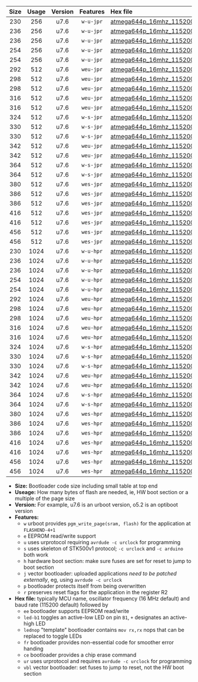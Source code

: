 |Size|Usage|Version|Features|Hex file|
|:-:|:-:|:-:|:-:|:--|
|230|256|u7.6|`w-u-jpr`|[atmega644p_16mhz_115200bps_ur_vbl.hex](https://raw.githubusercontent.com/stefanrueger/urboot/main//atmega644p_16mhz_115200bps_ur_vbl.hex)|
|236|256|u7.6|`w-u-jpr`|[atmega644p_16mhz_115200bps_led+b0_ur_vbl.hex](https://raw.githubusercontent.com/stefanrueger/urboot/main//atmega644p_16mhz_115200bps_led+b0_ur_vbl.hex)|
|236|256|u7.6|`w-u-jpr`|[atmega644p_16mhz_115200bps_lednop_ur_vbl.hex](https://raw.githubusercontent.com/stefanrueger/urboot/main//atmega644p_16mhz_115200bps_lednop_ur_vbl.hex)|
|254|256|u7.6|`w-u-jpr`|[atmega644p_16mhz_115200bps_led+b0_fr_ur_vbl.hex](https://raw.githubusercontent.com/stefanrueger/urboot/main//atmega644p_16mhz_115200bps_led+b0_fr_ur_vbl.hex)|
|254|256|u7.6|`w-u-jpr`|[atmega644p_16mhz_115200bps_lednop_fr_ur_vbl.hex](https://raw.githubusercontent.com/stefanrueger/urboot/main//atmega644p_16mhz_115200bps_lednop_fr_ur_vbl.hex)|
|292|512|u7.6|`weu-jpr`|[atmega644p_16mhz_115200bps_ee_ur_vbl.hex](https://raw.githubusercontent.com/stefanrueger/urboot/main//atmega644p_16mhz_115200bps_ee_ur_vbl.hex)|
|298|512|u7.6|`weu-jpr`|[atmega644p_16mhz_115200bps_ee_led+b0_ur_vbl.hex](https://raw.githubusercontent.com/stefanrueger/urboot/main//atmega644p_16mhz_115200bps_ee_led+b0_ur_vbl.hex)|
|298|512|u7.6|`weu-jpr`|[atmega644p_16mhz_115200bps_ee_lednop_ur_vbl.hex](https://raw.githubusercontent.com/stefanrueger/urboot/main//atmega644p_16mhz_115200bps_ee_lednop_ur_vbl.hex)|
|316|512|u7.6|`weu-jpr`|[atmega644p_16mhz_115200bps_ee_led+b0_fr_ur_vbl.hex](https://raw.githubusercontent.com/stefanrueger/urboot/main//atmega644p_16mhz_115200bps_ee_led+b0_fr_ur_vbl.hex)|
|316|512|u7.6|`weu-jpr`|[atmega644p_16mhz_115200bps_ee_lednop_fr_ur_vbl.hex](https://raw.githubusercontent.com/stefanrueger/urboot/main//atmega644p_16mhz_115200bps_ee_lednop_fr_ur_vbl.hex)|
|324|512|u7.6|`w-s-jpr`|[atmega644p_16mhz_115200bps_vbl.hex](https://raw.githubusercontent.com/stefanrueger/urboot/main//atmega644p_16mhz_115200bps_vbl.hex)|
|330|512|u7.6|`w-s-jpr`|[atmega644p_16mhz_115200bps_led+b0_vbl.hex](https://raw.githubusercontent.com/stefanrueger/urboot/main//atmega644p_16mhz_115200bps_led+b0_vbl.hex)|
|330|512|u7.6|`w-s-jpr`|[atmega644p_16mhz_115200bps_lednop_vbl.hex](https://raw.githubusercontent.com/stefanrueger/urboot/main//atmega644p_16mhz_115200bps_lednop_vbl.hex)|
|342|512|u7.6|`weu-jpr`|[atmega644p_16mhz_115200bps_ee_led+b0_fr_ce_ur_vbl.hex](https://raw.githubusercontent.com/stefanrueger/urboot/main//atmega644p_16mhz_115200bps_ee_led+b0_fr_ce_ur_vbl.hex)|
|342|512|u7.6|`weu-jpr`|[atmega644p_16mhz_115200bps_ee_lednop_fr_ce_ur_vbl.hex](https://raw.githubusercontent.com/stefanrueger/urboot/main//atmega644p_16mhz_115200bps_ee_lednop_fr_ce_ur_vbl.hex)|
|364|512|u7.6|`w-s-jpr`|[atmega644p_16mhz_115200bps_led+b0_fr_vbl.hex](https://raw.githubusercontent.com/stefanrueger/urboot/main//atmega644p_16mhz_115200bps_led+b0_fr_vbl.hex)|
|364|512|u7.6|`w-s-jpr`|[atmega644p_16mhz_115200bps_lednop_fr_vbl.hex](https://raw.githubusercontent.com/stefanrueger/urboot/main//atmega644p_16mhz_115200bps_lednop_fr_vbl.hex)|
|380|512|u7.6|`wes-jpr`|[atmega644p_16mhz_115200bps_ee_vbl.hex](https://raw.githubusercontent.com/stefanrueger/urboot/main//atmega644p_16mhz_115200bps_ee_vbl.hex)|
|386|512|u7.6|`wes-jpr`|[atmega644p_16mhz_115200bps_ee_led+b0_vbl.hex](https://raw.githubusercontent.com/stefanrueger/urboot/main//atmega644p_16mhz_115200bps_ee_led+b0_vbl.hex)|
|386|512|u7.6|`wes-jpr`|[atmega644p_16mhz_115200bps_ee_lednop_vbl.hex](https://raw.githubusercontent.com/stefanrueger/urboot/main//atmega644p_16mhz_115200bps_ee_lednop_vbl.hex)|
|416|512|u7.6|`wes-jpr`|[atmega644p_16mhz_115200bps_ee_led+b0_fr_vbl.hex](https://raw.githubusercontent.com/stefanrueger/urboot/main//atmega644p_16mhz_115200bps_ee_led+b0_fr_vbl.hex)|
|416|512|u7.6|`wes-jpr`|[atmega644p_16mhz_115200bps_ee_lednop_fr_vbl.hex](https://raw.githubusercontent.com/stefanrueger/urboot/main//atmega644p_16mhz_115200bps_ee_lednop_fr_vbl.hex)|
|456|512|u7.6|`wes-jpr`|[atmega644p_16mhz_115200bps_ee_led+b0_fr_ce_vbl.hex](https://raw.githubusercontent.com/stefanrueger/urboot/main//atmega644p_16mhz_115200bps_ee_led+b0_fr_ce_vbl.hex)|
|456|512|u7.6|`wes-jpr`|[atmega644p_16mhz_115200bps_ee_lednop_fr_ce_vbl.hex](https://raw.githubusercontent.com/stefanrueger/urboot/main//atmega644p_16mhz_115200bps_ee_lednop_fr_ce_vbl.hex)|
|230|1024|u7.6|`w-u-hpr`|[atmega644p_16mhz_115200bps_ur.hex](https://raw.githubusercontent.com/stefanrueger/urboot/main//atmega644p_16mhz_115200bps_ur.hex)|
|236|1024|u7.6|`w-u-hpr`|[atmega644p_16mhz_115200bps_led+b0_ur.hex](https://raw.githubusercontent.com/stefanrueger/urboot/main//atmega644p_16mhz_115200bps_led+b0_ur.hex)|
|236|1024|u7.6|`w-u-hpr`|[atmega644p_16mhz_115200bps_lednop_ur.hex](https://raw.githubusercontent.com/stefanrueger/urboot/main//atmega644p_16mhz_115200bps_lednop_ur.hex)|
|254|1024|u7.6|`w-u-hpr`|[atmega644p_16mhz_115200bps_led+b0_fr_ur.hex](https://raw.githubusercontent.com/stefanrueger/urboot/main//atmega644p_16mhz_115200bps_led+b0_fr_ur.hex)|
|254|1024|u7.6|`w-u-hpr`|[atmega644p_16mhz_115200bps_lednop_fr_ur.hex](https://raw.githubusercontent.com/stefanrueger/urboot/main//atmega644p_16mhz_115200bps_lednop_fr_ur.hex)|
|292|1024|u7.6|`weu-hpr`|[atmega644p_16mhz_115200bps_ee_ur.hex](https://raw.githubusercontent.com/stefanrueger/urboot/main//atmega644p_16mhz_115200bps_ee_ur.hex)|
|298|1024|u7.6|`weu-hpr`|[atmega644p_16mhz_115200bps_ee_led+b0_ur.hex](https://raw.githubusercontent.com/stefanrueger/urboot/main//atmega644p_16mhz_115200bps_ee_led+b0_ur.hex)|
|298|1024|u7.6|`weu-hpr`|[atmega644p_16mhz_115200bps_ee_lednop_ur.hex](https://raw.githubusercontent.com/stefanrueger/urboot/main//atmega644p_16mhz_115200bps_ee_lednop_ur.hex)|
|316|1024|u7.6|`weu-hpr`|[atmega644p_16mhz_115200bps_ee_led+b0_fr_ur.hex](https://raw.githubusercontent.com/stefanrueger/urboot/main//atmega644p_16mhz_115200bps_ee_led+b0_fr_ur.hex)|
|316|1024|u7.6|`weu-hpr`|[atmega644p_16mhz_115200bps_ee_lednop_fr_ur.hex](https://raw.githubusercontent.com/stefanrueger/urboot/main//atmega644p_16mhz_115200bps_ee_lednop_fr_ur.hex)|
|324|1024|u7.6|`w-s-hpr`|[atmega644p_16mhz_115200bps.hex](https://raw.githubusercontent.com/stefanrueger/urboot/main//atmega644p_16mhz_115200bps.hex)|
|330|1024|u7.6|`w-s-hpr`|[atmega644p_16mhz_115200bps_led+b0.hex](https://raw.githubusercontent.com/stefanrueger/urboot/main//atmega644p_16mhz_115200bps_led+b0.hex)|
|330|1024|u7.6|`w-s-hpr`|[atmega644p_16mhz_115200bps_lednop.hex](https://raw.githubusercontent.com/stefanrueger/urboot/main//atmega644p_16mhz_115200bps_lednop.hex)|
|342|1024|u7.6|`weu-hpr`|[atmega644p_16mhz_115200bps_ee_led+b0_fr_ce_ur.hex](https://raw.githubusercontent.com/stefanrueger/urboot/main//atmega644p_16mhz_115200bps_ee_led+b0_fr_ce_ur.hex)|
|342|1024|u7.6|`weu-hpr`|[atmega644p_16mhz_115200bps_ee_lednop_fr_ce_ur.hex](https://raw.githubusercontent.com/stefanrueger/urboot/main//atmega644p_16mhz_115200bps_ee_lednop_fr_ce_ur.hex)|
|364|1024|u7.6|`w-s-hpr`|[atmega644p_16mhz_115200bps_led+b0_fr.hex](https://raw.githubusercontent.com/stefanrueger/urboot/main//atmega644p_16mhz_115200bps_led+b0_fr.hex)|
|364|1024|u7.6|`w-s-hpr`|[atmega644p_16mhz_115200bps_lednop_fr.hex](https://raw.githubusercontent.com/stefanrueger/urboot/main//atmega644p_16mhz_115200bps_lednop_fr.hex)|
|380|1024|u7.6|`wes-hpr`|[atmega644p_16mhz_115200bps_ee.hex](https://raw.githubusercontent.com/stefanrueger/urboot/main//atmega644p_16mhz_115200bps_ee.hex)|
|386|1024|u7.6|`wes-hpr`|[atmega644p_16mhz_115200bps_ee_led+b0.hex](https://raw.githubusercontent.com/stefanrueger/urboot/main//atmega644p_16mhz_115200bps_ee_led+b0.hex)|
|386|1024|u7.6|`wes-hpr`|[atmega644p_16mhz_115200bps_ee_lednop.hex](https://raw.githubusercontent.com/stefanrueger/urboot/main//atmega644p_16mhz_115200bps_ee_lednop.hex)|
|416|1024|u7.6|`wes-hpr`|[atmega644p_16mhz_115200bps_ee_led+b0_fr.hex](https://raw.githubusercontent.com/stefanrueger/urboot/main//atmega644p_16mhz_115200bps_ee_led+b0_fr.hex)|
|416|1024|u7.6|`wes-hpr`|[atmega644p_16mhz_115200bps_ee_lednop_fr.hex](https://raw.githubusercontent.com/stefanrueger/urboot/main//atmega644p_16mhz_115200bps_ee_lednop_fr.hex)|
|456|1024|u7.6|`wes-hpr`|[atmega644p_16mhz_115200bps_ee_led+b0_fr_ce.hex](https://raw.githubusercontent.com/stefanrueger/urboot/main//atmega644p_16mhz_115200bps_ee_led+b0_fr_ce.hex)|
|456|1024|u7.6|`wes-hpr`|[atmega644p_16mhz_115200bps_ee_lednop_fr_ce.hex](https://raw.githubusercontent.com/stefanrueger/urboot/main//atmega644p_16mhz_115200bps_ee_lednop_fr_ce.hex)|

- **Size:** Bootloader code size including small table at top end
- **Useage:** How many bytes of flash are needed, ie, HW boot section or a multiple of the page size
- **Version:** For example, u7.6 is an urboot version, o5.2 is an optiboot version
- **Features:**
  + `w` urboot provides `pgm_write_page(sram, flash)` for the application at `FLASHEND-4+1`
  + `e` EEPROM read/write support
  + `u` uses urprotocol requiring `avrdude -c urclock` for programming
  + `s` uses skeleton of STK500v1 protocol; `-c urclock` and `-c arduino` both work
  + `h` hardware boot section: make sure fuses are set for reset to jump to boot section
  + `j` vector bootloader: uploaded applications *need to be patched externally*, eg, using `avrdude -c urclock`
  + `p` bootloader protects itself from being overwritten
  + `r` preserves reset flags for the application in the register R2
- **Hex file:** typically MCU name, oscillator frequency (16 MHz default) and baud rate (115200 default) followed by
  + `ee` bootloader supports EEPROM read/write
  + `led-b1` toggles an active-low LED on pin `B1`, `+` designates an active-high LED
  + `lednop` "template" bootloader contains `mov rx,rx` nops that can be replaced to toggle LEDs
  + `fr` bootloader provides non-essential code for smoother error handing
  + `ce` bootloader provides a chip erase command
  + `ur` uses urprotocol and requires `avrdude -c urclock` for programming
  + `vbl` vector bootloader: set fuses to jump to reset, not the HW boot section
